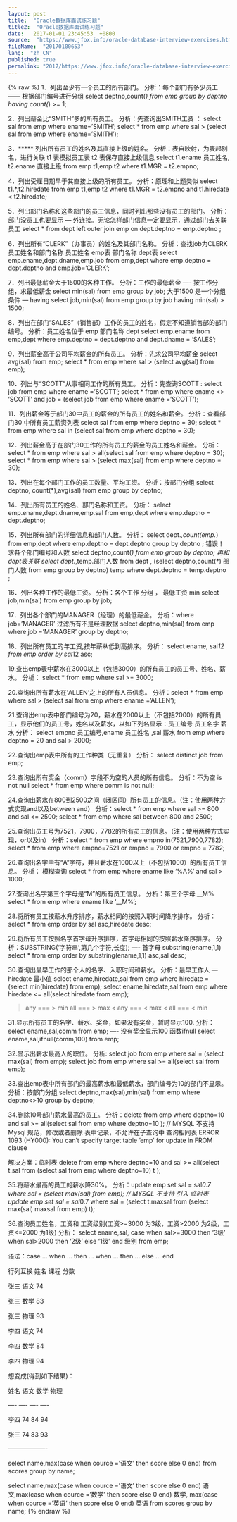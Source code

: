 ```yaml
---
layout: post
title:  "Oracle数据库面试练习题"
title2:  "Oracle数据库面试练习题"
date:   2017-01-01 23:45:53  +0800
source:  "https://www.jfox.info/oracle-database-interview-exercises.html"
fileName:  "20170100653"
lang:  "zh_CN"
published: true
permalink: "2017/https://www.jfox.info/oracle-database-interview-exercises.html"
---
```

{% raw %}
1．列出至少有一个员工的所有部门。
分析：每个部门有多少员工  —— 根据部门编号进行分组
select deptno,count(*) from emp group by deptno having count(*) >= 1;

2．列出薪金比“SMITH”多的所有员工。
分析：先查询出SMITH工资  ： select sal from emp where ename=’SMITH’;
select * from emp where sal > (select sal from emp where ename=’SMITH’);

3．***** 列出所有员工的姓名及其直接上级的姓名。
分析：表自映射，为表起别名，进行关联  t1 表模拟员工表 t2 表保存直接上级信息
select t1.ename 员工姓名, t2.ename 直接上级 from emp t1,emp t2 where t1.MGR = t2.empno;

4．列出受雇日期早于其直接上级的所有员工。
分析：原理和上题类似
select t1.*,t2.hiredate from emp t1,emp t2 where t1.MGR = t2.empno and t1.hiredate < t2.hiredate;

5．列出部门名称和这些部门的员工信息，同时列出那些没有员工的部门。
分析：部门没员工也要显示 — 外连接。无论怎样部门信息一定要显示，通过部门去关联员工
select * from dept left outer join emp on dept.deptno = emp.deptno ;

6．列出所有“CLERK”（办事员）的姓名及其部门名称。
分析：查找job为CLERK 员工姓名和部门名称 
员工姓名 emp表
部门名称 dept表
select emp.ename,dept.dname,emp.job from emp,dept where emp.deptno = dept.deptno and emp.job=’CLERK’;

7．列出最低薪金大于1500的各种工作。
分析：工作的最低薪金 —- 按工作分组，求最低薪金
select min(sal) from emp group by job;
大于1500 是一个分组条件 — having 
select job,min(sal) from emp group by job having min(sal) > 1500;

8．列出在部门“SALES”（销售部）工作的员工的姓名，假定不知道销售部的部门编号。
分析：员工姓名位于 emp  部门名称 dept
select emp.ename from emp,dept where emp.deptno = dept.deptno and dept.dname = ‘SALES’;

9．列出薪金高于公司平均薪金的所有员工。
分析：先求公司平均薪金 select avg(sal) from emp;
select * from emp where sal > (select avg(sal) from emp);

10．列出与“SCOTT”从事相同工作的所有员工。
分析：先查询SCOTT : select job from emp where ename =’SCOTT’;
select * from emp where ename <> ‘SCOTT’ and job = (select job from emp where ename =’SCOTT’);

11．列出薪金等于部门30中员工的薪金的所有员工的姓名和薪金。
分析：查看部门30 中所有员工薪资列表 select sal from emp where deptno = 30;
select * from emp where sal in (select sal from emp where deptno = 30);

12．列出薪金高于在部门30工作的所有员工的薪金的员工姓名和薪金。
分析：
select * from emp where sal > all(select sal from emp where deptno = 30);
select * from emp where sal > (select max(sal) from emp where deptno = 30);

13．列出在每个部门工作的员工数量、平均工资。
分析：按部门分组
select deptno, count(*),avg(sal)  from emp group by deptno;

14．列出所有员工的姓名、部门名称和工资。
分析：
select emp.ename,dept.dname,emp.sal from emp,dept where emp.deptno = dept.deptno;

15．列出所有部门的详细信息和部门人数。
分析：
select dept.*,count(emp.*) from emp,dept where emp.deptno = dept.deptno group by deptno ; 错误！
求各个部门编号和人数 select deptno,count(*) from emp group by deptno;
再和dept表关联 select dept.*,temp.部门人数 from dept , (select deptno,count(*) 部门人数 from emp group by deptno) temp where dept.deptno = temp.deptno ;

16．列出各种工作的最低工资。
分析：各个工作 分组 ， 最低工资 min
select job,min(sal) from emp group by job;

17．列出各个部门的MANAGER（经理）的最低薪金。
分析：where job=’MANAGER’ 过滤所有不是经理数据
select deptno,min(sal) from emp where job =’MANAGER’ group by deptno;

18．列出所有员工的年工资,按年薪从低到高排序。 
分析： select ename, sal*12 from emp order by sal*12 asc;

19.查出emp表中薪水在3000以上（包括3000）的所有员工的员工号、姓名、薪水。
分析： select * from emp where sal >= 3000;

20.查询出所有薪水在’ALLEN’之上的所有人员信息。
分析：select * from emp where sal > (select sal from emp where ename =’ALLEN’);

21.查询出emp表中部门编号为20，薪水在2000以上（不包括2000）的所有员工，显示他们的员工号，姓名以及薪水，以如下列名显示：员工编号 员工名字 薪水
分析： select empno 员工编号,ename 员工姓名 ,sal 薪水 from emp where deptno = 20 and sal > 2000;

22.查询出emp表中所有的工作种类（无重复）
分析： select distinct job from emp;

23.查询出所有奖金（comm）字段不为空的人员的所有信息。
分析：不为空 is not null
select * from emp where comm is not null;

24.查询出薪水在800到2500之间（闭区间）所有员工的信息。（注：使用两种方式实现and以及between and）
分析：select * from emp where sal >= 800 and sal <= 2500;
select * from emp where sal between 800 and 2500;

25.查询出员工号为7521，7900，7782的所有员工的信息。（注：使用两种方式实现，or以及in）
分析：select * from emp where empno in(7521,7900,7782);
select * from emp where empno=7521 or empno = 7900 or empno = 7782;

26.查询出名字中有“A”字符，并且薪水在1000以上（不包括1000）的所有员工信息。
分析： 模糊查询
select * from emp where ename like ‘%A%’ and sal > 1000;

27.查询出名字第三个字母是“M”的所有员工信息。
分析：第三个字母 __M%
select * from emp where ename like ‘__M%’;

28.将所有员工按薪水升序排序，薪水相同的按照入职时间降序排序。
分析：select * from emp order by sal asc,hiredate desc;

29.将所有员工按照名字首字母升序排序，首字母相同的按照薪水降序排序。
分析：SUBSTRING(‘字符串’,第几个字符,长度);  —- 首字母 substring(ename,1,1)
select * from emp order by substring(ename,1,1) asc,sal desc;

30.查询出最早工作的那个人的名字、入职时间和薪水。
分析：最早工作人 — hiredate 最小值
select ename,hiredate,sal from emp where hiredate = (select min(hiredate) from emp);
select ename,hiredate,sal from emp where hiredate <= all(select hiredate from emp);

> any === > min
> all === > max
< any === < max
< all === < min

31.显示所有员工的名字、薪水、奖金，如果没有奖金，暂时显示100.
分析：select ename,sal,comm from emp; —- 没有奖金显示100  函数ifnull
select ename,sal,ifnull(comm,100) from emp;

32.显示出薪水最高人的职位。
分析: select job from emp where sal = (select max(sal) from emp);
select job from emp where sal >= all(select sal from emp);

33.查出emp表中所有部门的最高薪水和最低薪水，部门编号为10的部门不显示。
分析：按部门分组 select deptno,max(sal),min(sal) from emp where deptno<>10 group by deptno;

34.删除10号部门薪水最高的员工。
分析：delete from emp where deptno=10 and sal >= all(select sal from emp where deptno=10 ); // MYSQL 不支持
Mysql 规范，修改或者删除 表中记录，不允许在子查询中 查询相同表
ERROR 1093 (HY000): You can’t specify target table ’emp’ for update in FROM clause

解决方案：临时表
delete from emp where deptno=10 and sal >= all(select t.sal from (select sal from emp where deptno=10) t );

35.将薪水最高的员工的薪水降30%。
分析：update emp set sal = sal*0.7 where sal = (select max(sal) from emp); // MYSQL 不支持
引入 临时表
update emp set sal = sal*0.7 where sal = (select t.maxsal  from (select max(sal) maxsal from emp) t);

36.查询员工姓名，工资和 工资级别(工资>=3000 为3级，工资>2000 为2级，工资<=2000 为1级)
分析：
select ename,sal, case when sal>=3000 then ‘3级’ when sal>2000 then ‘2级’ else ‘1级’ end 级别 from emp;

语法：case … when … then … when … then … else … end

行列互换
姓名 课程 分数

张三 语文 74

张三 数学 83

张三 物理 93

李四 语文 74

李四 数学 84

李四 物理 94

想变成(得到如下结果)：

姓名 语文 数学 物理

—- —- —- —-

李四 74   84   94

张三 74   83   93

——————-

select name,max(case when cource =’语文’ then score else 0 end) from scores group by name;

select name,max(case when cource =’语文’ then score else 0 end)  语文,max(case when cource =’数学’ then score else 0 end) 数学,
max(case when cource =’英语’ then score else 0 end) 英语  from scores group by name;
{% endraw %}
